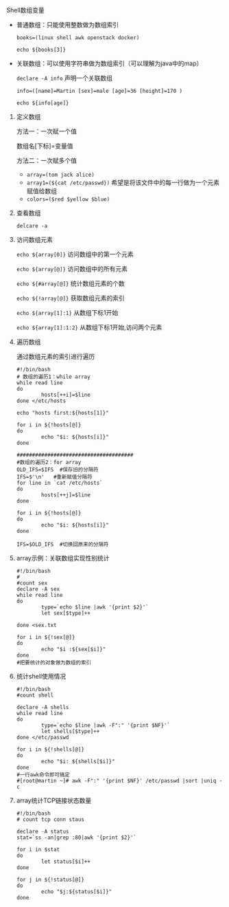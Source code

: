 Shell数组变量

- 普通数组：只能使用整数做为数组索引

  `books=(linux shell awk openstack docker)`

  `echo ${books[3]}`

- 关联数组：可以使用字符串做为数组索引（可以理解为java中的map）

  `declare -A info`  声明一个关联数组

  `info=([name]=Martin [sex]=male [age]=36 [height]=170 )`

  `echo ${info[age]}`



1. 定义数组

   方法一：一次赋一个值

   数组名[下标]=变量值

   方法二：一次赋多个值

   - `array=(tom jack alice)`
   - `array1=(${cat /etc/passwd})`  希望是将该文件中的每一行做为一个元素赋值给数组
   - `colors=($red $yellow $blue)`

2. 查看数组

   `delcare -a`

3. 访问数组元素

   `echo ${array[0]}`  访问数组中的第一个元素

   `echo ${array[@]}`  访问数组中的所有元素

   `echo ${#array[@]}`  统计数组元素的个数

   `echo ${!array[@]}`  获取数组元素的索引

   `echo ${array[1]:1}`    从数组下标1开始

   `echo ${array[1]:1:2}`    从数组下标1开始,访问两个元素

4. 遍历数组

   通过数组元素的索引进行遍历

   ```shell
   #!/bin/bash
   # 数组的遍历1：while array
   while read line
   do
           hosts[++i]=$line
   done </etc/hosts
   
   echo "hosts first:${hosts[1]}"
   
   for i in ${!hosts[@]}
   do
           echo "$i: ${hosts[i]}"
   done
   
   ######################################
   #数组的遍历2：for array
   OLD_IFS=$IFS  #保存旧的分隔符
   IFS=$'\n'   #重新赋值分隔符
   for line in `cat /etc/hosts`
   do
           hosts[++j]=$line
   done
   
   for i in ${!hosts[@]}
   do
           echo "$i: ${hosts[i]}"
   done
   
   IFS=$OLD_IFS  #切换回原来的分隔符
   ```

5. array示例：关联数组实现性别统计

   ```shell
   #!/bin/bash
   #
   #count sex
   declare -A sex
   while read line
   do
           type=`echo $line |awk '{print $2}'`
           let sex[$type]++
   
   done <sex.txt
   
   for i in ${!sex[@]}
   do
           echo "$i :${sex[$i]}"
   done
   #把要统计的对象做为数组的索引
   ```

6. 统计shell使用情况

   ```shell
   #!/bin/bash
   #count shell
   
   declare -A shells
   while read line
   do
           type=`echo $line |awk -F":" '{print $NF}'`
           let shells[$type]++
   done </etc/passwd
   
   for i in ${!shells[@]}
   do
           echo "$i: ${shells[$i]}"
   done
   #一行awk命令即可搞定
   #[root@martin ~]# awk -F":" '{print $NF}' /etc/passwd |sort |uniq -c
   ```

7. array统计TCP链接状态数量

   ```shell
   #!/bin/bash
   # count tcp conn staus
   
   declare -A status
   stat=`ss -an|grep :80|awk '{print $2}'`
   
   for i in $stat
   do
           let status[$i]++
   done
   
   for j in ${!status[@]}
   do      
           echo "$j:${status[$i]}"
   done
   
   ```

   

   
